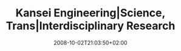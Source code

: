---
slug: kansei-engineering-science-rrans-interdisciplinary-research
title: "Kansei Engineering|Science, Trans|Interdisciplinary Research"
tags: ['kansei', 'interdisciplinarité']
layout: single
searchFilter: Event
publitype: presentation
subsection: lecture
institution:
    heig: 1
    logo: Chiba
    short: 'Chiba U.'
    name: "Chiba University"
    web: "https://www.chiba-u.ac.jp/"
kansei: true
research: 
    -  kansei
chaire: false
date: 2008-10-02T21:03:50+02:00
reference: "Lévy, P. (2008). Kansei Engineering|Science – Trans|Interdisciplinary Research, presented at the KEER International Symposium 2008, Taipei, Taiwan. October 2nd, 2008."
---